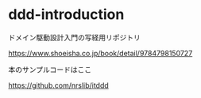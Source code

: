 # ddd-introduction

ドメイン駆動設計入門の写経用リポジトリ

https://www.shoeisha.co.jp/book/detail/9784798150727

本のサンプルコードはここ

https://github.com/nrslib/itddd
